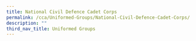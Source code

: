 ```yaml
---
title: National Civil Defence Cadet Corps
permalink: /cca/Uniformed-Groups/National-Civil-Defence-Cadet-Corps/
description: ""
third_nav_title: Uniformed Groups
---
```

